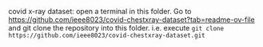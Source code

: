 covid x-ray dataset: open a terminal in this folder. Go to https://github.com/ieee8023/covid-chestxray-dataset?tab=readme-ov-file and git clone the repository into this folder. i.e. execute `git clone https://github.com/ieee8023/covid-chestxray-dataset.git` 
